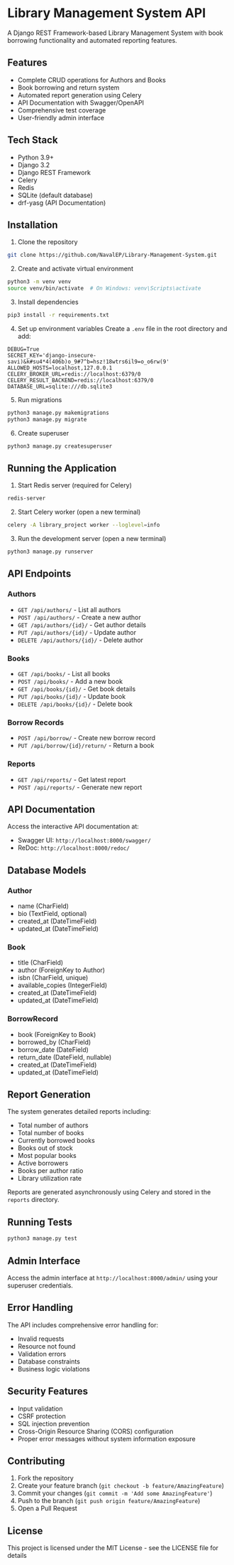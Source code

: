 # Library Management System API

A Django REST Framework-based Library Management System with book borrowing functionality and automated reporting features.

## Features

- Complete CRUD operations for Authors and Books
- Book borrowing and return system
- Automated report generation using Celery
- API Documentation with Swagger/OpenAPI
- Comprehensive test coverage
- User-friendly admin interface

## Tech Stack

- Python 3.9+
- Django 3.2
- Django REST Framework
- Celery
- Redis
- SQLite (default database)
- drf-yasg (API Documentation)

## Installation

1. Clone the repository
```bash
git clone https://github.com/NavalEP/Library-Management-System.git
```

2. Create and activate virtual environment
```bash
python3 -m venv venv
source venv/bin/activate  # On Windows: venv\Scripts\activate
```

3. Install dependencies
```bash
pip3 install -r requirements.txt
```

4. Set up environment variables
Create a `.env` file in the root directory and add:
```
DEBUG=True
SECRET_KEY='django-insecure-savi)&k#su4*4(406b)o_9#7^b=hsz!18wtrs6il9=o_o6rw(9'
ALLOWED_HOSTS=localhost,127.0.0.1
CELERY_BROKER_URL=redis://localhost:6379/0
CELERY_RESULT_BACKEND=redis://localhost:6379/0
DATABASE_URL=sqlite:///db.sqlite3
```

5. Run migrations
```bash
python3 manage.py makemigrations
python3 manage.py migrate
```

6. Create superuser
```bash
python3 manage.py createsuperuser
```

## Running the Application

1. Start Redis server (required for Celery)
```bash
redis-server
```

2. Start Celery worker (open a new terminal)
```bash
celery -A library_project worker --loglevel=info
```

3. Run the development server (open a new terminal)
```bash
python3 manage.py runserver
```

## API Endpoints

### Authors
- `GET /api/authors/` - List all authors
- `POST /api/authors/` - Create a new author
- `GET /api/authors/{id}/` - Get author details
- `PUT /api/authors/{id}/` - Update author
- `DELETE /api/authors/{id}/` - Delete author

### Books
- `GET /api/books/` - List all books
- `POST /api/books/` - Add a new book
- `GET /api/books/{id}/` - Get book details
- `PUT /api/books/{id}/` - Update book
- `DELETE /api/books/{id}/` - Delete book

### Borrow Records
- `POST /api/borrow/` - Create new borrow record
- `PUT /api/borrow/{id}/return/` - Return a book

### Reports
- `GET /api/reports/` - Get latest report
- `POST /api/reports/` - Generate new report

## API Documentation
Access the interactive API documentation at:
- Swagger UI: `http://localhost:8000/swagger/`
- ReDoc: `http://localhost:8000/redoc/`

## Database Models

### Author
- name (CharField)
- bio (TextField, optional)
- created_at (DateTimeField)
- updated_at (DateTimeField)

### Book
- title (CharField)
- author (ForeignKey to Author)
- isbn (CharField, unique)
- available_copies (IntegerField)
- created_at (DateTimeField)
- updated_at (DateTimeField)

### BorrowRecord
- book (ForeignKey to Book)
- borrowed_by (CharField)
- borrow_date (DateField)
- return_date (DateField, nullable)
- created_at (DateTimeField)
- updated_at (DateTimeField)

## Report Generation
The system generates detailed reports including:
- Total number of authors
- Total number of books
- Currently borrowed books
- Books out of stock
- Most popular books
- Active borrowers
- Books per author ratio
- Library utilization rate

Reports are generated asynchronously using Celery and stored in the `reports` directory.

## Running Tests
```bash
python3 manage.py test
```

## Admin Interface
Access the admin interface at `http://localhost:8000/admin/` using your superuser credentials.

## Error Handling
The API includes comprehensive error handling for:
- Invalid requests
- Resource not found
- Validation errors
- Database constraints
- Business logic violations

## Security Features
- Input validation
- CSRF protection
- SQL injection prevention
- Cross-Origin Resource Sharing (CORS) configuration
- Proper error messages without system information exposure

## Contributing
1. Fork the repository
2. Create your feature branch (`git checkout -b feature/AmazingFeature`)
3. Commit your changes (`git commit -m 'Add some AmazingFeature'`)
4. Push to the branch (`git push origin feature/AmazingFeature`)
5. Open a Pull Request

## License
This project is licensed under the MIT License - see the LICENSE file for details

